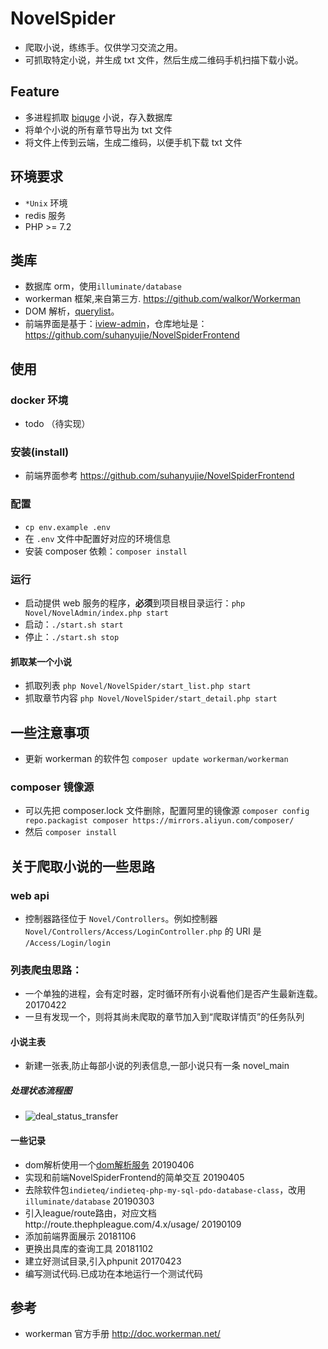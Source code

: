 # NovelSpider
* 爬取小说，练练手。仅供学习交流之用。
* 可抓取特定小说，并生成 txt 文件，然后生成二维码手机扫描下载小说。

## Feature
* 多进程抓取 [biquge](https://www.biquwu.cc) 小说，存入数据库
* 将单个小说的所有章节导出为 txt 文件
* 将文件上传到云端，生成二维码，以便手机下载 txt 文件

## 环境要求
* `*Unix` 环境
* redis 服务
* PHP >= 7.2

## 类库
* 数据库 orm，使用`illuminate/database`
* workerman 框架,来自第三方. https://github.com/walkor/Workerman
* DOM 解析，[querylist](http://doc.querylist.cc/)。
* 前端界面是基于：[iview-admin](https://github.com/iview/iview-admin)，仓库地址是：https://github.com/suhanyujie/NovelSpiderFrontend

## 使用
### docker 环境
* todo （待实现）

### 安装(install)
* 前端界面参考 https://github.com/suhanyujie/NovelSpiderFrontend

### 配置
* `cp env.example .env`
* 在 `.env` 文件中配置好对应的环境信息
* 安装 composer 依赖：`composer install`

### 运行
* 启动提供 web 服务的程序，**必须**到项目根目录运行：`php Novel/NovelAdmin/index.php start`
* 启动：`./start.sh start`
* 停止：`./start.sh stop`

#### 抓取某一个小说
* 抓取列表 `php Novel/NovelSpider/start_list.php start`
* 抓取章节内容 `php Novel/NovelSpider/start_detail.php start`

## 一些注意事项
* 更新 workerman 的软件包 `composer update workerman/workerman`

### composer 镜像源
* 可以先把 composer.lock 文件删除，配置阿里的镜像源 `composer config repo.packagist composer https://mirrors.aliyun.com/composer/`
* 然后 `composer install`

## 关于爬取小说的一些思路
### web api
* 控制器路径位于 `Novel/Controllers`。例如控制器 `Novel/Controllers/Access/LoginController.php` 的 URI 是 `/Access/Login/login`

### 列表爬虫思路：
* 一个单独的进程，会有定时器，定时循环所有小说看他们是否产生最新连载。 20170422
* 一旦有发现一个，则将其尚未爬取的章节加入到“爬取详情页”的任务队列

#### 小说主表
* 新建一张表,防止每部小说的列表信息,一部小说只有一条 novel_main

##### 处理状态流程图
* ![deal_status_transfer](./doc/images/deal_status_transfer.png)

#### 一些记录
* dom解析使用一个[dom解析服务](https://github.com/suhanyujie/practice/tree/master/htmlParserServer)  20190406
* 实现和前端NovelSpiderFrontend的简单交互                                     20190405
* 去除软件包`indieteq/indieteq-php-my-sql-pdo-database-class`，改用`illuminate/database`  20190303
* 引入league/route路由，对应文档http://route.thephpleague.com/4.x/usage/   20190109
* 添加前端界面展示 20181106
* 更换出具库的查询工具 20181102
* 建立好测试目录,引入phpunit 20170423
* 编写测试代码.已成功在本地运行一个测试代码


## 参考
* workerman 官方手册 http://doc.workerman.net/
